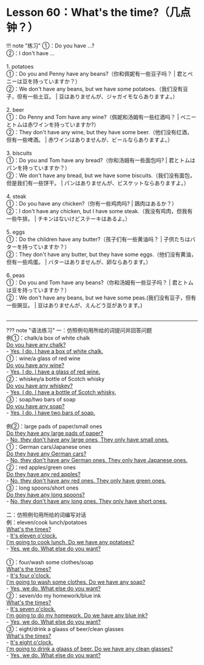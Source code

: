 # Lesson 60：What's the time?（几点钟？）


!!! note "练习"
    ①：Do you have ...?  <br>
    ②：I don't have ...<br>
    <br>
    1. potatoes<br>
    ①：Do you and Penny have any beans?（你和佩妮有一些豆子吗？ | 君とペニーは豆を持っていますか？）<br>
    ②：We don't have any beans, but we have some potatoes.（我们没有豆子，但有一些土豆。 | 豆はありませんが、ジャガイモならありますよ。）<br>
    <br>
    2. beer<br>
    ①：Do Penny and Tom have any wine?（佩妮和汤姆有一些红酒吗？ | ペニーとトムは赤ワインを持っていますか?）<br>
    ②：They don't have any wine, but they have some beer.（他们没有红酒，但有一些啤酒。 | 赤ワインはありませんが、ビールならありますよ。）<br>
    <br>
    3. biscuits<br>
    ①：Do you and Tom have any bread?（你和汤姆有一些面包吗? | 君とトムはパンを持っていますか？）<br>
    ②：We don't have any bread, but we have some biscuits.（我们没有面包，但是我们有一些饼干。 | パンはありませんが、ビスケットならありますよ。）<br>
    <br>
    4. steak<br>
    ①：Do you have any chicken?（你有一些鸡肉吗? | 鶏肉はあるか？）<br>
    ②：I don't have any chicken, but I have some steak.（我没有鸡肉，但我有一些牛排。 | チキンはないけどステーキはあるよ。）<br>
    <br>
    5. eggs<br>
    ①：Do the children have any butter?（孩子们有一些黄油吗？ | 子供たちはバターを持っていますか？）<br>
    ②：They don't have any butter, but they have some eggs.（他们没有黄油，但有一些鸡蛋。 | バターはありませんが、卵ならあります。）<br>
    <br>
    6. peas<br>
    ①：Do you and Tom have any beans?（你和汤姆有一些豆子吗？ | 君とトムは豆を持っていますか？）<br>
    ②：We don't have any beans, but we have some peas.(我们没有豆子，但有一些豌豆。 | 豆はありませんが、えんどう豆があります。)<br>
    <br>


---
??? note "语法练习"
    一：仿照例句用所给的词提问并回答问题<br>
    例①：chalk/a box of white chalk<br>
    <u>Do you have any chalk?</u><br>
    - <u>Yes, I do. I have a box of white chalk.</u><br>
    ①：wine/a glass of red wine<br>
    <u>Do you have any wine?</u><br>
    - <u>Yes, I do. I have a glass of red wine.</u><br>
    ②：whiskey/a bottle of Scotch whisky<br>
    <u>Do you have any whiskey?</u><br>
    - <u>Yes, I do. I have a bottle of Scotch whisky.</u><br>
    ③：soap/two bars of soap<br>
    <u>Do you have any soap?</u><br>
    - <u>Yes, I do. I have two bars of soap.</u><br>
    <br>
    例②：large pads of paper/small ones<br>
    <u>Do they have any large pads of paper?</u><br>
    - <u>No, they don't have any large ones, They only have small ones.</u><br>
    ①：German cars/Japanese ones<br>
    <u>Do they have any German cars?</u><br>
    - <u>No, they don't have any German ones. They only have Japanese ones.</u><br>
    ②：red apples/green ones<br>
    <u>Do they have any red apples?</u><br>
    - <u>No, they don't have any red ones. They only have green ones.</u><br>
    ③：long spoons/short ones<br>
    <u>Do they have any long spoons?</u><br>
    - <u>No, they don't have any long ones. They only have short ones.</u><br>
    <br>
    二：仿照例句用所给的词编写对话<br>
    例：eleven/cook lunch/potatoes<br>
    <u>What's the times?</u><br>
    - <u>It's eleven o'clock.</u><br>
    <u>I'm going to cook lunch. Do we have any potatoes?</u><br>
    - <u>Yes, we do. What else do you want?</u><br>
    <br>
    ①：four/wash some clothes/soap<br>
    <u>What's the times?</u><br>
    - <u>It's four o'clock.</u><br>
    <u>I'm going to wash some clothes. Do we have any soap?</u><br>
    - <u>Yes, we do. What else do you want?</u><br>
    ②：seven/do my homework/blue ink<br>
    <u>What's the times?</u><br>
    - <u>It's seven o'clock.</u><br>
    <u>I'm going to do my homework. Do we have any blue ink?</u><br>
    - <u>Yes, we do. What else do you want?</u><br>
    ③：eight/drink a glaass of beer/clean glasses<br>
    <u>What's the times?</u><br>
    - <u>It's eight o'clock.</u><br>
    <u>I'm going to drink a glaass of beer. Do we have any clean glasses?</u><br>
    - <u>Yes, we do. What else do you want?</u><br>

